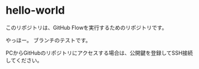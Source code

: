 # hello-world
このリポジトリは、GitHub Flowを実行するためのリポジトリです。

やっほー。
ブランチのテストです。

PCからGitHubのリポジトリにアクセスする場合は、公開鍵を登録してSSH接続してください。
